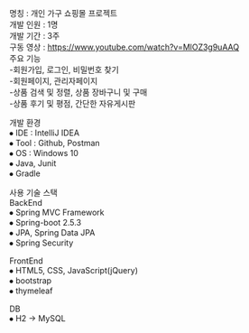 명칭 : 개인 가구 쇼핑몰 프로젝트  
개발 인원 : 1명  
개발 기간 : 3주  
구동 영상 : https://www.youtube.com/watch?v=MlOZ3g9uAAQ  
주요 기능  
-회원가입, 로그인, 비밀번호 찾기  
-회원페이지, 관리자페이지  
-상품 검색 및 정렬, 상품 장바구니 및 구매  
-상품 후기 및 평점, 간단한 자유게시판  

개발 환경  
⦁ IDE : IntelliJ IDEA  
⦁ Tool : Github, Postman  
⦁ OS : Windows 10  
⦁ Java, Junit  
⦁ Gradle  

사용 기술 스택  
BackEnd  
⦁ Spring MVC Framework  
⦁ Spring-boot 2.5.3  
⦁ JPA, Spring Data JPA  
⦁ Spring Security  

FrontEnd  
⦁ HTML5, CSS, JavaScript(jQuery)  
⦁ bootstrap  
⦁ thymeleaf  

DB  
⦁ H2 -> MySQL  
